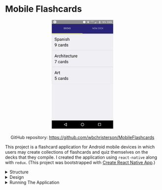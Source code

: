 # Mobile Flashcards

<div style="display: flex; flex-direction: column; align-items: center">
    <img alt="A sample image of the list of all flashcard decks that have been created" width="200" src="../assets/Mobile-Flashcards-imgs/main-page.png">
    <div style="margin-top: 20px">
        GitHub repository: <a target="\_blank" href="https://github.com/wbchristerson/MobileFlashcards">https://github.com/wbchristerson/MobileFlashcards</a>
    </div>
</div>

This project is a flashcard application for Android mobile devices in which users may create collections of flashcards and quiz themselves on the decks that they compile. I created the application using <code>react-native</code> along with <code>redux</code>. (This project was bootstrapped with <a href="https://github.com/react-community/create-react-native-app" target="\_blank">Create React Native App</a>.)

<details>
    <summary>Structure</summary>
    <br>
    <ul>
        <li>The main section includes a tab navigator for flashcard decks that have already been created as well as a tab for creating new decks.</li>
        <li>Clicking on a deck tile takes the user to the individual page for the topic, where additional cards for the deck can be created and added.</li>
        <li>From the individual deck page, users may also take quizzes in which they mark their responses based on the answers shown. Afterwards, a score is given.</li>
    </ul>
</details>

<details>
    <summary>Design</summary>
    <br>
    As said above, the application begins with a tab navigator composed of two screens. The first is a list view of all currently available flashcard decks. As a starting point, two decks are already provided: "Spanish" (9 cards) and "Architecture" (2 cards) . You may quiz yourself with these or add new decks.

    <br>
    <br>

    The second screen in the tab navigator is a form to add an additional deck ("new deck"). Submitting the form will take the user to the new page for that deck.

    <br>
    <div style="display: flex; justify-content: center; margin-top: 20px; margin-bottom: 20px;">
        <img alt="A screenshot of the game's new deck page" width="200" style="max-height: 400px;" src="../assets/Mobile-Flashcards-imgs/new-deck.png">
    </div>

    Individual deck pages can be reached by clicking on a deck from the list view. This lists the name of the deck, the number of cards, and buttons for adding a card to the deck as well as for quizzing one's self.

    <br>
    <div style="display: flex; justify-content: center; margin-top: 20px; margin-bottom: 20px;">
        <img alt="A screenshot of the app's individual deck page" width="200" style="max-height: 400px;" src="../assets/Mobile-Flashcards-imgs/deck.png">
    </div>

    The "new card" form is similar to the "new deck" form.

    <br>
    <div style="display: flex; justify-content: center; margin-top: 20px; margin-bottom: 20px;">
        <img alt="A screenshot of the app's new card page" width="200" style="max-height: 400px;" src="../assets/Mobile-Flashcards-imgs/new-card.png">
    </div>

    The quiz page displays the deck questions in order with an available button to check the answer and then grade one's self. Clicking the answer field will reveal the answer to the given question. When the user finishes looking through the deck, his/her score is shown.

    <br>
    <div style="display: flex; justify-content: space-around; margin-top: 20px; margin-bottom: 20px; flex-wrap: wrap;">
        <img style="margin-top: 10px; margin-bottom: 20px; border: 1px solid #000000" alt="A screenshot of the app's question page" src="../assets/Mobile-Flashcards-imgs/quiz-question.png" width="200" style="border: 1px solid #000000; max-height: 400px;">
        <img style="margin-top: 10px; margin-bottom: 20px; border: 1px solid #000000; max-height: 400px;" alt="A screenshot of the app's question page with an answer" src="../assets/Mobile-Flashcards-imgs/quiz-answer.png" width="200">
        <img style="margin-top: 10px; margin-bottom: 20px; border: 1px solid #000000; max-height: 400px;" alt="A screenshot of the app's score result page" src="../assets/Mobile-Flashcards-imgs/finished-quiz.png" width="200">
    <div>

    To maintain data for this application, I used the <code>AsyncStorage</code> key-value storage system heavily.
</details>

<details>
    <summary>Running The Application</summary>
    <br>
    <br>
    To download, you can clone the repository using this terminal command:
    <code>git clone https://github.com/wbchristerson/MobileFlashcards.git</code>

    <br>
    <br>

    Alternatively, follow the instructions below to download to a hard drive:

    <ul>
        <li>Navigate to <a href="https://github.com/wbchristerson/MobileFlashcards" target="\_blank">this</a> page.</li>
        <li>Click the green "Clone or download" button towards the right then choose "Download ZIP".</li>
        <li>Find the folder <code>MobileFlashcards-master</code> in your Downloads folder or wherever it was placed on your device.</li>
        <li>Right click and choose "Extract All" then extract.</li>
    </ul>

    In all cases, having downloaded the files:

    <ul>
        <li>
            To install all dependencies from the command line, run the following command in the terminal within the project folder:
            <br>
            <code>npm install</code>
        </li>
        <li>
            In another terminal window, run the following command to start the project:
            <br>
            <code>npm start</code>
        </li>
    </ul>

    The terminal will then provide you with several options. If you have the application <a href="https://expo.io/" target="\_blank">Expo</a> on your device, then you can scan the accompanying QR code that appears. This will give you the option to run the application on mobile (note: the scan is most easily executed on terminals with a black background and a gray or white foreground).

    <br>
    <br>

    For complete details about running react-native applications such as this one on mobile devices, see <a href="https://facebook.github.io/react-native/docs/running-on-device" target="\_blank">here</a>.

    <div style="margin-bottom: 20px;"/>

</details>
